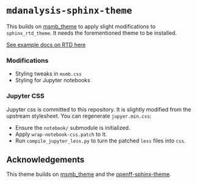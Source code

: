 `mdanalysis-sphinx-theme`
=========================

This builds on [msmb_theme](https://github.com/msmbuilder/msmb_theme) to apply slight modifications to
`sphinx_rtd_theme`. It needs the forementioned theme to be installed.

[See example docs on RTD here](https://mdanalysis-sphinx-theme.readthedocs.io/en/latest/)

### Modifications

 - Styling tweaks in `msmb.css`
 - Styling for Jupyter notebooks

### Jupyter CSS

Jupyter css is committed to this repository. It is slightly modified from
the upstream stylesheet. You can regenerate `jupyer.min.css`:

 - Ensure the `notebook/` submodule is initialized.
 - Apply `wrap-notebook-css.patch` to it.
 - Run `compile_jupyter_less.py` to turn the patched `less` files into
   `css`.


## Acknowledgements

This theme builds on [msmb_theme](https://github.com/msmbuilder/msmb_theme)
and the [openff-sphinx-theme](https://github.com/openforcefield/openff-sphinx-theme).
